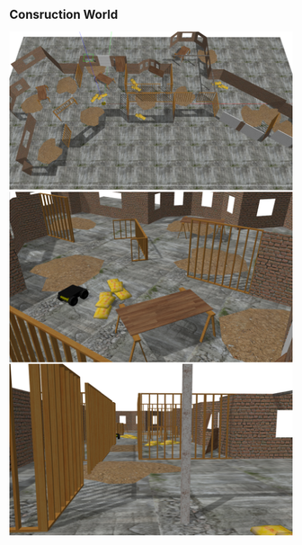 ## Consruction World

<img src="construction/construction_world.png">

<img src="construction/worksite.png">

<img src="construction/walls.png">